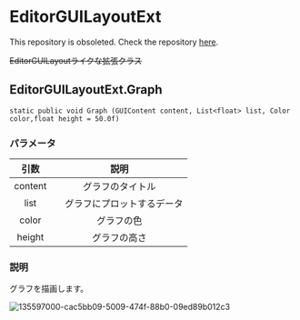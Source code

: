 # EditorGUILayoutExt

This repository is obsoleted.
Check the repository [here](https://github.com/katsumasa/IMGUIExtentions).

~~EditorGUILayoutライクな拡張クラス~~


## EditorGUILayoutExt.Graph

```:cs
static public void Graph (GUIContent content, List<float> list, Color color,float height = 50.0f)
```
### パラメータ

|引数|説明|
|:-:|:-:|
|content| グラフのタイトル|
|list|　グラフにプロットするデータ|
|color| グラフの色|
|height |グラフの高さ|

### 説明

グラフを描画します。

![135597000-cac5bb09-5009-474f-88b0-09ed89b012c3](https://user-images.githubusercontent.com/29646672/135797230-a0d9825b-6c8a-4543-bffc-ee65a456dcc3.gif)
